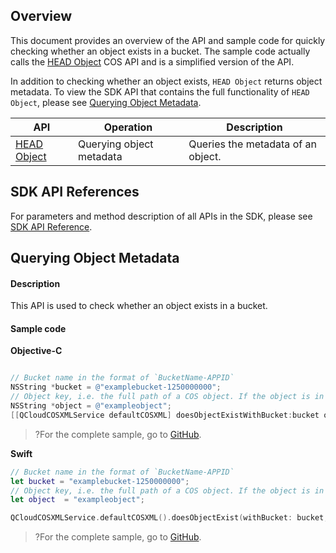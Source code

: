 ## Overview

This document provides an overview of the API and sample code for quickly checking whether an object exists in a bucket. The sample code actually calls the [HEAD Object](https://intl.cloud.tencent.com/document/product/436/7745) COS API and is a simplified version of the API.

In addition to checking whether an object exists, `HEAD Object` returns object metadata. To view the SDK API that contains the full functionality of `HEAD Object`, please see [Querying Object Metadata](https://intl.cloud.tencent.com/document/product/436/37688).

| API | Operation | Description |
| ------------------------------------------------------------ | -------------- | ----------------------------------------- |
| [HEAD Object](https://intl.cloud.tencent.com/document/product/436/7745) | Querying object metadata | Queries the metadata of an object. |

## SDK API References

For parameters and method description of all APIs in the SDK, please see [SDK API Reference](https://cos-ios-sdk-doc-1253960454.file.myqcloud.com/).

## Querying Object Metadata

#### Description

This API is used to check whether an object exists in a bucket.

#### Sample code
**Objective-C**

[//]: # (.cssg-snippet-object-exist)
```objective-c

// Bucket name in the format of `BucketName-APPID`
NSString *bucket = @"examplebucket-1250000000";
// Object key, i.e. the full path of a COS object. If the object is in a directory, the path should be "video/xxx/movie.mp4"
NSString *object = @"exampleobject";
[[QCloudCOSXMLService defaultCOSXML] doesObjectExistWithBucket:bucket object:object];
```
>?For the complete sample, go to [GitHub](https://github.com/tencentyun/cos-snippets/tree/master/iOS/Objc/Examples/cases/HeadObject.m).

**Swift**

[//]: # (.cssg-snippet-head-object) 
```swift
// Bucket name in the format of `BucketName-APPID`
let bucket = "examplebucket-1250000000";
// Object key, i.e. the full path of a COS object. If the object is in a directory, the path should be "video/xxx/movie.mp4"
let object  = "exampleobject";

QCloudCOSXMLService.defaultCOSXML().doesObjectExist(withBucket: bucket, object: object);

```

>?For the complete sample, go to [GitHub](https://github.com/tencentyun/cos-snippets/tree/master/iOS/Swift/Examples/cases/HeadObject.swift).
